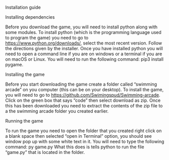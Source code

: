 Installation guide

Installing dependencies

Before you download the game, you will need to install python along with some modules. To install python (which is the programming language used to program the game) you need to go to https://www.python.org/downloads/, select the most recent version. Follow the directions given by the installer.
Once you have installed python you will need to open a command line if you are on windows or a terminal if you are on macOS or Linux. You will need to run the following command: pip3 install pygame.
 
Installing the game

Before you start downloading the game create a folder called “swimming arcade” on you computer (this can be on your desktop).
To install the game, you will need to go to https://github.com/Swimingspud/Swimming-arcade. Click on the green box that says “code” then select download as zip. Once this has been downloaded you need to extract the contents of the zip file to a the swimming arcade folder you created earlier.

Running the game

To run the game you need to open the folder that you created right click on a blank space then selected “open in Terminal” option, you should see window pop up with some white text in it. You will need to type the following command: py game.py
What this does is tells python to run the file “game.py” that is located in the folder.
